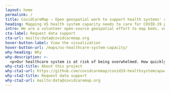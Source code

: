 ```yaml
---
layout: home
permalink: /
title: CovidCareMap – Open geospatial work to support health systems' capacity to effectively care for rapidly growing COVID19 patient needs
heading: Mapping US health system capacity needs to care for COVID-19 patients
intro: We are a volunteer open-source geospatial effort to map beds, ventilators, supplies, staff, and other resources needed to care for COVID-19 patients. If you collect or use such data, we can help you aggregate, analyze, or visualize it to better inform surge capacity planning and resourcing decisions.
cta-label: Request data support
cta-url: mailto:data@covidcaremap.org
hover-button-label: View the visualization
hover-button-url: /maps/us-healthcare-system-capacity/
why-heading: Why
why-description: >-
  <p>Our healthcare system is at risk of being overwhelmed. How quickly and how many people are falling ill to COVID-19 at one time may exceed our ability to effectively care for everyone, especially at the ICU level.</p><p>We must #FlattenTheCurve to give our healthcare system more time to prepare for this surge of patients. Preparation means enough space, staff, supplies, and systems at the right places and times to meet patient needs. Through our mapping and analytics, we provide situational awareness and foresight for health systems, policymakers, emergency managers, suppliers, and the public to plan and coordinate preparations between facilities, counties, states, or nationwide.</p>
why-cta1-title: About this project
why-cta1-url: https://github.com/covidcaremap/covid19-healthsystemcapacity#overview
why-cta2-title: Request data support
why-cta2-url: mailto:data@covidcaremap.org
---
```


